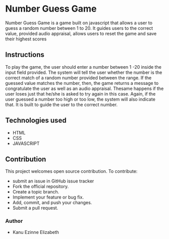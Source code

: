 # Number Guess Game

Number Guess Game is a game built on javascript that allows a user to guess a random number between 1 to 20. It guides users to the correct value, provided audio appraisal, allows users to reset the game and save their highest scores

## Instructions

To play the game, the user should enter a number between 1 -20 inside the input field provided. The system will tell the user whether the number is the correct match of a random number provided between the range. If the guessed value matches the number, then, the game returns a message to congratulate the user as well as an audio appraisal. Thesame happens if the user loses just that he/she is asked to try again in this case.
Again, if the user guessed a number too high or too low, the system will also indicate that. It is built to guide the user to the correct number.

## Technologies used

- HTML
- CSS
- JAVASCRIPT

## Contribution

This project welcomes open source contribution. To contribute:

- submit an issue in GitHub issue tracker
- Fork the official repository.
- Create a topic branch.
- Implement your feature or bug fix.
- Add, commit, and push your changes.
- Submit a pull request.

### Author

- Kanu Ezinne Elizabeth
